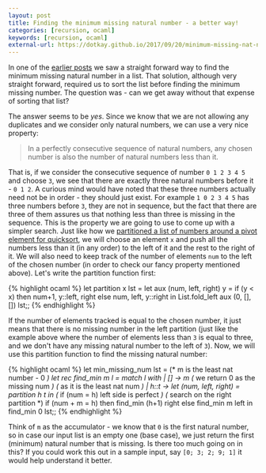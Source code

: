 ```yaml
---
layout: post
title: Finding the minimum missing natural number - a better way!
categories: [recursion, ocaml]
keywords: [recursion, ocaml]
external-url: https://dotkay.github.io/2017/09/20/minimum-missing-nat-number-2
---
```


In one of the [earlier posts](https://dotkay.github.io/2017/09/18/minimum-missing-natural-number) we saw a straight forward way to find the minimum missing natural number in a list. That solution, although very straight forward, required us to sort the list before finding the minimum missing number. The question was - can we get away without that expense of sorting that list?

The answer seems to be *yes*. Since we know that we are not allowing any duplicates and we consider only natural numbers, we can use a very nice property:

> In a perfectly consecutive sequence of natural numbers, any chosen number is also the number of natural numbers less than it.

That is, if we consider the consecutive sequence of number `0 1 2 3 4 5` and choose `3`, we see that there are exactly three natural numbers before it - `0 1 2`. A curious mind would have noted that these three numbers actually need not be in order - they should just exist. For example `1 0 2 3 4 5` has three numbers before `3`, they are not in sequence, but the fact that there are three of them assures us that nothing less than three is missing in the sequence. This is the property we are going to use to come up with a simpler search. Just like how we [partitioned a list of numbers around a pivot element for quicksort](https://dotkay.github.io/2017/09/19/list-partitioning-and-quicksort), we will choose an element `x` and push all the numbers less than it (in any order) to the left of it and the rest to the right of it. We will also need to keep track of the number of elements `num` to the left of the chosen number (in order to check our fancy property mentioned above). Let's write the partition function first:

{% highlight ocaml %}
let partition x lst = 
  let aux (num, left, right) y = 
    if (y < x) then num+1, y::left, right
    else num, left, y::right
  in
  List.fold_left aux (0, [], []) lst;;
{% endhighlight %}

If the number of elements tracked is equal to the chosen number, it just means that there is no missing number in the left partition (just like the example above where the number of elements less than `3` is equal to three, and we don't have any missing natural number to the left of `3`). Now, we will use this partition function to find the missing natural number:

{% highlight ocaml %}
let min_missing_num lst =
  (* m is the least nat number - 0 *) 
  let rec find_min m l = 
    match l with
    | [] -> m  (* we return 0 as the missing num *)
               (* as it is the least nat num *)
    | h::t -> 
      let (num, left, right) = partition h t in
      (* if (num = h) left side is perfect *)
      (* search on the right partition *)
      if (num + m = h) then find_min (h+1) right
      else find_min m left
    in
    find_min 0 lst;;
{% endhighlight %}

Think of `m` as the accumulator - we know that `0` is the first natural number, so in case our input list is an empty one (base case), we just return the first (minimum) natural number that is missing. Is there too much going on in this? If you could work this out in a sample input, say `[0; 3; 2; 9; 1]` it would help understand it better. 
